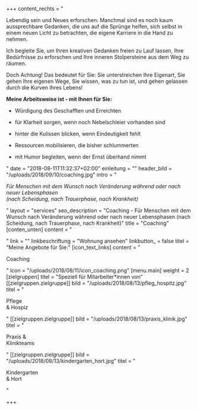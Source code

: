 +++
content_rechts = "<p>Lebendig sein und Neues erforschen: Manchmal sind es noch kaum aussprechbare Gedanken, die uns auf die Sprünge helfen, sich selbst in einem neuen Licht zu betrachten, die eigene Karriere in die Hand zu nehmen.</p><p>Ich begleite Sie, um Ihren kreativen Gedanken freien zu Lauf lassen, Ihre Bedürfnisse zu erforschen und Ihre inneren Stolpersteine aus dem Weg zu räumen.</p><p>Doch Achtung! Das bedeutet für Sie: Sie unterstreichen Ihre Eigenart, Sie gehen Ihre eigenen Wege, Sie wissen, was zu tun ist, und gehen gelassen durch die Kurven Ihres Lebens!</p><p><strong>Meine Arbeitsweise ist - mit Ihnen für Sie:</strong><ul><li><p>Würdigung des Geschafften und Erreichten</p></li><li><p>für Klarheit sorgen, wenn noch Nebelschleier vorhanden sind</p></li><li><p>hinter die Kulissen blicken, wenn Eindeutigkeit fehlt</p></li><li><p>Ressourcen mobilisieren, die bisher schlummerten</p></li><li><p>mit Humor begleiten, wenn der Ernst überhand nimmt</p></li></ul></p>"
date = "2018-08-11T11:32:37+02:00"
einleitung = ""
header_bild = "/uploads/2018/09/10/coaching.jpg"
intro = "<p><em>Für Menschen mit dem Wunsch nach Veränderung während oder nach neuer Lebensphasen<br>(nach Scheidung, nach Trauerphase, nach Krankheit)</em></p>"
layout = "services"
seo_description = "Coaching - Für Menschen mit dem Wunsch nach Veränderung während oder nach neuer Lebensphasen (nach Scheidung, nach Trauerphase, nach Krankheit)"
title = "Coaching"
[conten_unten]
content = "<p></p>"
link = ""
linkbeschriftung = "Wohnung ansehen"
linkbutton_ = false
titel = "Meine Angebote für Sie:"
[icon_text_links]
content = "<p>Coaching</p>"
icon = "/uploads/2018/08/11/icon_coaching.png"
[menu.main]
weight = 2
[zielgruppen]
titel = "Speziell für Mitarbeiter*innen von"
[[zielgruppen.zielgruppe]]
bild = "/uploads/2018/08/13/pfleg_hospitz.jpg"
titel = "<p>Pflege <br>&amp; Hospiz</p>"
[[zielgruppen.zielgruppe]]
bild = "/uploads/2018/08/13/praxis_klinik.jpg"
titel = "<p>Praxis &amp; <br>Klinikteams</p>"
[[zielgruppen.zielgruppe]]
bild = "/uploads/2018/08/13/kindergarten_hort.jpg"
titel = "<p>Kindergarten <br>&amp; Hort</p>"

+++
